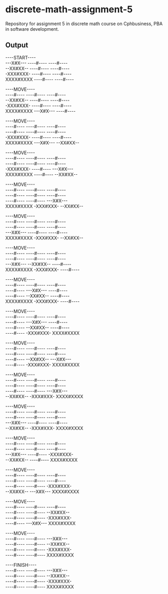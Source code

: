 # discrete-math-assignment-5
Repository for assignment 5 in discrete math course on Cphbusiness, PBA in software development. 

## Output
----START----  
---X#X--- ----#---- ----#----  
--XX#XX-- ----#---- ----#----  
-XXX#XXX- ----#---- ----#----  
XXXX#XXXX ----#---- ----#----  

----MOVE----  
----#---- ----#---- ----#----  
--XX#XX-- ----#---- ----#----  
-XXX#XXX- ----#---- ----#----  
XXXX#XXXX ---X#X--- ----#----  


----MOVE----  
----#---- ----#---- ----#----  
----#---- ----#---- ----#----  
-XXX#XXX- ----#---- ----#----  
XXXX#XXXX ---X#X--- --XX#XX--  


----MOVE----  
----#---- ----#---- ----#----  
----#---- ----#---- ----#----  
-XXX#XXX- ----#---- ---X#X---  
XXXX#XXXX ----#---- --XX#XX--  


----MOVE----  
----#---- ----#---- ----#----  
----#---- ----#---- ----#----  
----#---- ----#---- ---X#X---  
XXXX#XXXX -XXX#XXX- --XX#XX--  


----MOVE----  
----#---- ----#---- ----#----  
----#---- ----#---- ----#----  
---X#X--- ----#---- ----#----  
XXXX#XXXX -XXX#XXX- --XX#XX--  


----MOVE----  
----#---- ----#---- ----#----  
----#---- ----#---- ----#----  
---X#X--- --XX#XX-- ----#----  
XXXX#XXXX -XXX#XXX- ----#----  


----MOVE----  
----#---- ----#---- ----#----  
----#---- ---X#X--- ----#----  
----#---- --XX#XX-- ----#----  
XXXX#XXXX -XXX#XXX- ----#----  


----MOVE----  
----#---- ----#---- ----#----  
----#---- ---X#X--- ----#----  
----#---- --XX#XX-- ----#----  
----#---- -XXX#XXX- XXXX#XXXX  


----MOVE----  
----#---- ----#---- ----#----  
----#---- ----#---- ----#----  
----#---- --XX#XX-- ---X#X---  
----#---- -XXX#XXX- XXXX#XXXX  


----MOVE----  
----#---- ----#---- ----#----  
----#---- ----#---- ----#----  
----#---- ----#---- ---X#X---  
--XX#XX-- -XXX#XXX- XXXX#XXXX  


----MOVE----  
----#---- ----#---- ----#----  
----#---- ----#---- ----#----  
---X#X--- ----#---- ----#----  
--XX#XX-- -XXX#XXX- XXXX#XXXX  


----MOVE----  
----#---- ----#---- ----#----  
----#---- ----#---- ----#----  
---X#X--- ----#---- -XXX#XXX-  
--XX#XX-- ----#---- XXXX#XXXX  


----MOVE----  
----#---- ----#---- ----#----  
----#---- ----#---- ----#----  
----#---- ----#---- -XXX#XXX-  
--XX#XX-- ---X#X--- XXXX#XXXX  


----MOVE----  
----#---- ----#---- ----#----  
----#---- ----#---- --XX#XX--  
----#---- ----#---- -XXX#XXX-  
----#---- ---X#X--- XXXX#XXXX  


----MOVE----  
----#---- ----#---- ---X#X---  
----#---- ----#---- --XX#XX--  
----#---- ----#---- -XXX#XXX-  
----#---- ----#---- XXXX#XXXX  

----FINISH----  
----#---- ----#---- ---X#X---  
----#---- ----#---- --XX#XX--  
----#---- ----#---- -XXX#XXX-  
----#---- ----#---- XXXX#XXXX  
